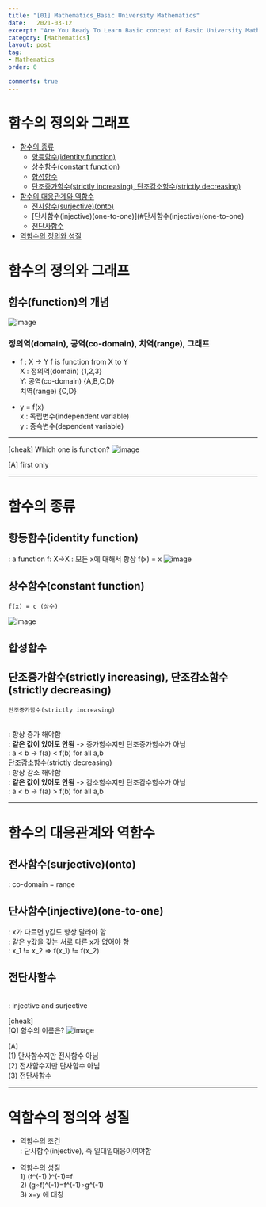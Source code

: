 ```yaml
---
title: "[01] Mathematics_Basic University Mathematics"
date:   2021-03-12
excerpt: "Are You Ready To Learn Basic concept of Basic University Mathematics?"
category: [Mathematics]
layout: post
tag:
- Mathematics
order: 0

comments: true
---
```

# 함수의 정의와 그래프

- [함수의 종류](#함수의-종류)
  * [항등함수(identity function)](#항등함수(identity-function))
  * [상수함수(constant function)](#상수함수(constant-function))
  * [합성함수](#합성함수)
  * [단조증가함수(strictly increasing), 단조감소함수(strictly decreasing)](#단조증가함수(strictly-increasing),-단조감소함수(strictly-decreasing))
- [함수의 대응관계와 역함수](#함수의-대응관계와-역함수)
  * [전사함수(surjective)(onto)](#전사함수(surjective)(onto))
  * [단사함수(injective)(one-to-one)](#단사함수(injective)(one-to-one)
  * [전단사함수](#전단사함수)
- [역함수의 정의와 성질](#역함수의-정의와-성질)



# 함수의 정의와 그래프 
## 함수(function)의 개념
  ![image](https://user-images.githubusercontent.com/76824611/111061445-c822cb00-84e6-11eb-93f5-b53d0130c664.png)

### 정의역(domain), 공역(co-domain), 치역(range), 그래프
-	f : X -> Y
f is function from X to Y
<br>X : 정의역(domain) {1,2,3}
<br>Y:  공역(co-domain) {A,B,C,D}
<br>치역(range) {C,D}

-	y = f(x)
<br>x : 독립변수(independent variable)
<br>y : 종속변수(dependent variable) 

---

[cheak]
Which one is function?
![image](https://user-images.githubusercontent.com/76824611/111061447-ce18ac00-84e6-11eb-9bb8-3c4a655a365e.png)

[A] first only


----

# 함수의 종류
   ## 항등함수(identity function)
: a function f: X->X
: 모든 x에 대해서 항상 f(x) = x
  ![image](https://user-images.githubusercontent.com/76824611/111061456-d7097d80-84e6-11eb-81eb-d2aab1e8cf6b.png)

   ## 상수함수(constant function)
	f(x) = c (상수)
 ![image](https://user-images.githubusercontent.com/76824611/111061461-dbce3180-84e6-11eb-8e2a-af3de0ba43cf.png)

   ## 합성함수
   ## 단조증가함수(strictly increasing), 단조감소함수(strictly decreasing)
	단조증가함수(strictly increasing)
<br>: 항상 증가 해야함
<br>: **같은 값이 있어도 안됨** -> 증가함수지만 단조증가함수가 아님
<br>: a < b -> f(a) < f(b)     for all a,b
<br>	단조감소함수(strictly decreasing)
<br>: 항상 감소 해야함
<br>: **같은 값이 있어도 안됨** -> 감소함수지만 단조감수함수가 아님
<br>: a < b -> f(a) > f(b)     for all a,b

---

# 함수의 대응관계와 역함수
## 전사함수(surjective)(onto)
  : co-domain = range
## 단사함수(injective)(one-to-one)
: x가 다르면 y값도 항상 달라야 함
<br>: 같은 y값을 갖는 서로 다른 x가 없어야 함
<br>: x_1 != x_2  =>  f(x_1) != f(x_2) 
## 전단사함수
<br>: injective and surjective

 [cheak]
<br>[Q] 함수의 이름은?
 ![image](https://user-images.githubusercontent.com/76824611/111061469-e7b9f380-84e6-11eb-9bf3-e55784061421.png)

[A]
<br>(1) 단사함수지만 전사함수 아님 
<br>(2) 전사함수지만 단사함수 아님
<br>(3) 전단사함수

---
# 역함수의 정의와 성질
- 역함수의 조건
<br>: 단사함수(injective), 즉 일대일대응이여야함

- 역함수의 성질
	<br>1) (f^(-1) )^(-1)=f
	<br>2) (g∘f)^(-1)=f^(-1)∘g^(-1)
	<br>3) x=y 에 대칭
